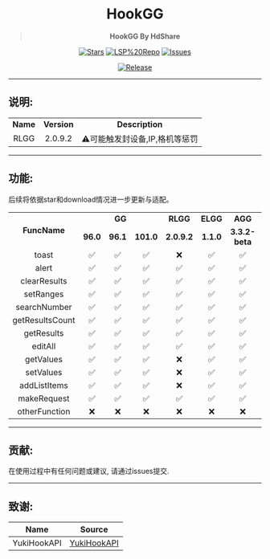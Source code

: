 <div align="center">

<h1>HookGG</h1>

> **HookGG By HdShare**

<div align="center">

  [![Stars](https://img.shields.io/github/stars/Xposed-Modules-Repo/me.hd.hookgg?label=stars)](https://github.com/Xposed-Modules-Repo/me.hd.hookgg)
  [![LSP%20Repo](https://img.shields.io/github/downloads/Xposed-Modules-Repo/me.hd.hookgg/total?label=LSP%20Repo&labelColor=F48FB1)](https://github.com/Xposed-Modules-Repo/me.hd.hookgg/releases)
  [![Issues](https://img.shields.io/github/issues/Xposed-Modules-Repo/me.hd.hookgg)](https://github.com/Xposed-Modules-Repo/me.hd.hookgg/issues)

</div>

[![Release](https://img.shields.io/github/v/release/Xposed-Modules-Repo/me.hd.hookgg)](https://github.com/Xposed-Modules-Repo/me.hd.hookgg/releases/latest)

</div>

---
## 说明:

<table>
    <tr>
        <td colspan="1" align="center"><b>Name</b></td>
        <td colspan="1" align="center"><b>Version</b></td>
        <td colspan="1" align="center"><b>Description</b></td>
    </tr>
    <tr>
        <td align="center">RLGG</td>
        <td align="center">2.0.9.2</td>
        <td align="center">⚠️可能触发封设备,IP,格机等惩罚</td>
    </tr>
</table>

---
## 功能:
后续将依据star和download情况进一步更新与适配。

<table>
    <tr>
        <td rowspan="2" align="center"><b>FuncName</b></td>
        <td colspan="3" align="center"><b>GG</b></td>
        <td colspan="1" align="center"><b>RLGG</b></td>
        <td colspan="1" align="center"><b>ELGG</b></td>
        <td colspan="1" align="center"><b>AGG</b></td>
        <td colspan="1" align="center"><b>Other</b></td>
    </tr>
    <tr>
        <td align="center"><b>96.0</b></td>
        <td align="center"><b>96.1</b></td>
        <td align="center"><b>101.0</b></td>
        <td align="center"><b>2.0.9.2</b></td>
        <td align="center"><b>1.1.0</b></td>
        <td align="center"><b>3.3.2-beta</b></td>
        <td align="center"><b>Unknown</b></td>
    </tr>
    <tr>
        <td align="center">toast</td>
        <td align="center">✅</td>
        <td align="center">✅</td>
        <td align="center">✅</td>
        <td align="center">❌</td>
        <td align="center">✅</td>
        <td align="center">✅</td>
        <td align="center">⚠️</td>
    </tr>
    <tr>
        <td align="center">alert</td>
        <td align="center">✅</td>
        <td align="center">✅</td>
        <td align="center">✅</td>
        <td align="center">✅</td>
        <td align="center">✅</td>
        <td align="center">✅</td>
        <td align="center">⚠️</td>
    </tr>
    <tr>
        <td align="center">clearResults</td>
        <td align="center">✅</td>
        <td align="center">✅</td>
        <td align="center">✅</td>
        <td align="center">✅</td>
        <td align="center">✅</td>
        <td align="center">✅</td>
        <td align="center">⚠️</td>
    </tr>
    <tr>
        <td align="center">setRanges</td>
        <td align="center">✅</td>
        <td align="center">✅</td>
        <td align="center">✅</td>
        <td align="center">✅</td>
        <td align="center">✅</td>
        <td align="center">✅</td>
        <td align="center">⚠️</td>
    </tr>
    <tr>
        <td align="center">searchNumber</td>
        <td align="center">✅</td>
        <td align="center">✅</td>
        <td align="center">✅</td>
        <td align="center">✅</td>
        <td align="center">✅</td>
        <td align="center">✅</td>
        <td align="center">⚠️</td>
    </tr>
    <tr>
        <td align="center">getResultsCount</td>
        <td align="center">✅</td>
        <td align="center">✅</td>
        <td align="center">✅</td>
        <td align="center">✅</td>
        <td align="center">✅</td>
        <td align="center">✅</td>
        <td align="center">⚠️</td>
    </tr>
    <tr>
        <td align="center">getResults</td>
        <td align="center">✅</td>
        <td align="center">✅</td>
        <td align="center">✅</td>
        <td align="center">✅</td>
        <td align="center">✅</td>
        <td align="center">✅</td>
        <td align="center">⚠️</td>
    </tr>
    <tr>
        <td align="center">editAll</td>
        <td align="center">✅</td>
        <td align="center">✅</td>
        <td align="center">✅</td>
        <td align="center">✅</td>
        <td align="center">✅</td>
        <td align="center">✅</td>
        <td align="center">⚠️</td>
    </tr>
    <tr>
        <td align="center">getValues</td>
        <td align="center">✅</td>
        <td align="center">✅</td>
        <td align="center">✅</td>
        <td align="center">❌</td>
        <td align="center">✅</td>
        <td align="center">✅</td>
        <td align="center">⚠️</td>
    </tr>
    <tr>
        <td align="center">setValues</td>
        <td align="center">✅</td>
        <td align="center">✅</td>
        <td align="center">✅</td>
        <td align="center">❌</td>
        <td align="center">✅</td>
        <td align="center">✅</td>
        <td align="center">⚠️</td>
    </tr>
    <tr>
        <td align="center">addListItems</td>
        <td align="center">✅</td>
        <td align="center">✅</td>
        <td align="center">✅</td>
        <td align="center">❌</td>
        <td align="center">✅</td>
        <td align="center">✅</td>
        <td align="center">⚠️</td>
    </tr>
    <tr>
        <td align="center">makeRequest</td>
        <td align="center">✅</td>
        <td align="center">✅</td>
        <td align="center">✅</td>
        <td align="center">✅</td>
        <td align="center">✅</td>
        <td align="center">✅</td>
        <td align="center">⚠️</td>
    </tr>
    <tr>
        <td align="center">otherFunction</td>
        <td align="center">❌</td>
        <td align="center">❌</td>
        <td align="center">❌</td>
        <td align="center">❌</td>
        <td align="center">❌</td>
        <td align="center">❌</td>
        <td align="center">⚠️</td>
    </tr>
</table>

---
## 贡献:

在使用过程中有任何问题或建议, 请通过issues提交.

---
## 致谢:

|     Name     |                               Source                               |
| ------------ | ------------------------------------------------------------------ |
| YukiHookAPI  | [YukiHookAPI](https://github.com/HighCapable/YukiHookAPI)          |

